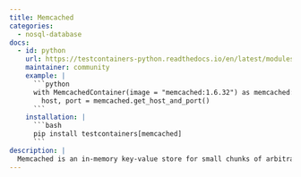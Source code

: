 ```yaml
---
title: Memcached
categories:
  - nosql-database
docs:
  - id: python
    url: https://testcontainers-python.readthedocs.io/en/latest/modules/memcached/README.html
    maintainer: community
    example: |
      ```python
      with MemcachedContainer(image = "memcached:1.6.32") as memcached:
        host, port = memcached.get_host_and_port()
      ```
    installation: |
      ```bash
      pip install testcontainers[memcached]
      ```
description: |
  Memcached is an in-memory key-value store for small chunks of arbitrary data (strings, objects) from results of database calls, API calls, or page rendering.
---
```

